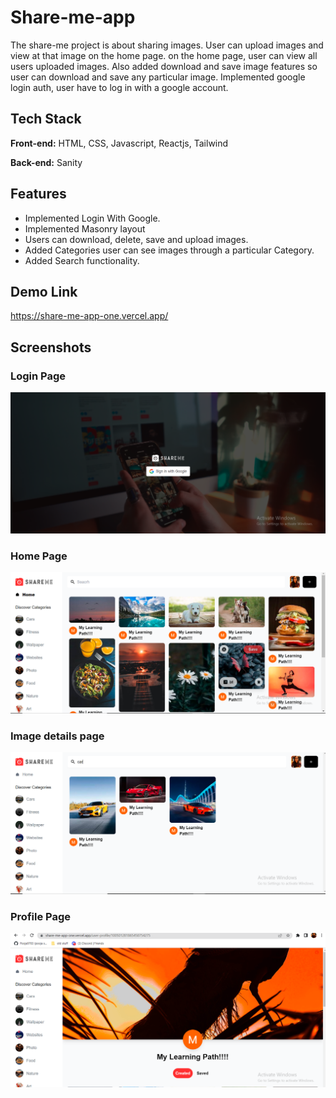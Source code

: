 
# Share-me-app

The share-me project is about sharing images. User can upload images and view at that image on the home page. on the home page, user can view all users uploaded images. Also added download and save image features so user can download and save any particular image. Implemented google login auth, user have to log in with a google account.

## Tech Stack

**Front-end:** HTML, CSS, Javascript, Reactjs, Tailwind

**Back-end:** Sanity

 ## Features

- Implemented Login With Google.
- Implemented Masonry layout
- Users can download, delete, save and upload images.
- Added Categories user can see images through a particular Category.
- Added Search functionality.

## Demo Link
https://share-me-app-one.vercel.app/




## Screenshots
### Login Page
![login page](https://github.com/Pooja9783/share-me-app/blob/master/Source/login.png)

### Home Page
![Home page](https://github.com/Pooja9783/share-me-app/blob/master/Source/home.png)

### Image details page
![Image-detail page](https://github.com/Pooja9783/share-me-app/blob/master/Source/image-detail.png)

### Profile Page
![Profile page](https://github.com/Pooja9783/share-me-app/blob/master/Source/profiel-page.png)

